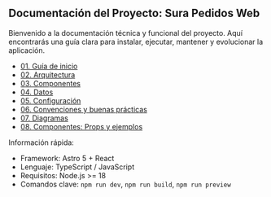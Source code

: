## Documentación del Proyecto: Sura Pedidos Web

Bienvenido a la documentación técnica y funcional del proyecto. Aquí encontrarás una guía clara para instalar, ejecutar, mantener y evolucionar la aplicación.

- [01. Guía de inicio](./01-guia-inicio.md)
- [02. Arquitectura](./02-arquitectura.md)
- [03. Componentes](./03-componentes.md)
- [04. Datos](./04-datos.md)
- [05. Configuración](./05-configuracion.md)
- [06. Convenciones y buenas prácticas](./06-convenciones.md)
 - [07. Diagramas](./07-diagramas.md)
 - [08. Componentes: Props y ejemplos](./08-componentes-props.md)

Información rápida:
- Framework: Astro 5 + React
- Lenguaje: TypeScript / JavaScript
- Requisitos: Node.js >= 18
- Comandos clave: `npm run dev`, `npm run build`, `npm run preview`

